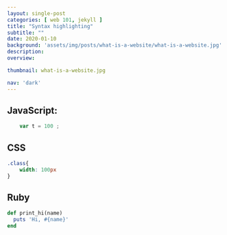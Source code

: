 ```yaml
---
layout: single-post
categories: [ web 101, jekyll ]
title: "Syntax highlighting"
subtitle: ""
date: 2020-01-10
background: 'assets/img/posts/what-is-a-website/what-is-a-website.jpg'
description:
overview:

thumbnail: what-is-a-website.jpg

nav: 'dark'
---
```


## JavaScript:
```javascript
	var t = 100 ;
```

## CSS
```css
.class{
	width: 100px
}
```

## Ruby
```ruby
def print_hi(name)
  puts 'Hi, #{name}'
end
```
